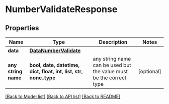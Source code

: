 # NumberValidateResponse


## Properties
Name | Type | Description | Notes
------------ | ------------- | ------------- | -------------
**data** | [**DataNumberValidate**](DataNumberValidate.md) |  | 
**any string name** | **bool, date, datetime, dict, float, int, list, str, none_type** | any string name can be used but the value must be the correct type | [optional]

[[Back to Model list]](../../README.md#models) [[Back to API list]](../../README.md#available-methods) [[Back to README]](../../README.md)


